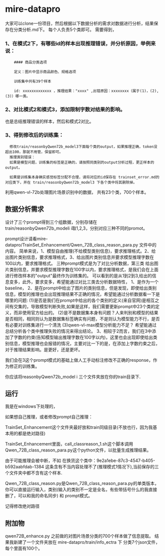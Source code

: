 # mire-datapro

大家可以clone一份项目，然后根据以下数据分析的需求对数据进行分析，结果保存在分类分析.md下。
每个人负责5个类即可。
需要得到，
   ### 1、在模式2下，有哪些id的样本出现推理错误，并分析原因，举例来说：

        #### 商品分类选项 
        
        定义：图片中显示商品颜色、规格选项
        
        训练集中共有39个样本
        
        id: xxxxxxxxxxxxx ，推理结果："xxxx" ,出错原因：xxxxxxxx（属于(1)，(2),(3)）哪一类。

   ### 2、对比模式2和模式3，添加限制字数对结果的影响。
  也是总结推理错误的样本，然后和模式2对比。

   ### 3、得到修改后的训练集：
      修改train/reasonbyQwen72b_model3下面每个类的output，如果推理正确，token没超出100，那就不用管，保留即可。
      推理类别错误：
      如果是模型问题，训练集的标签是正确的，请按照同类别的output分析过程，更正样本的output。
      
      如果是训练集本身确实感觉标签分配不合理，请将对应的id保存在 trainset_error.md的对应类下，并在 train/reasonbyQwen72b_model3 下各个类中将其删除掉。
      


利用qwen-vl-72b处理图片场景识别中的数据，
共有23个类，700个样本。

## 数据分析需求

设计了三个prompt得到三个组数据，分别存储在 train/reasonbyQwen72b_modeli  i取1,2,3，分别对应三种不同的promot。

prompt设计请看mire-datapro/TrainSet_Enhancement/Qwen_72B_class_reason_para.py 文件中的内容。
简单来说，1、模型自由推理(不给模型类别信息)，要求推理格式。2、给出图片类别信息，要求推理格式，3、给出图片类别信息并要求模型推理字数在100以内，要求推理格式。
三种prompt模式是为了对比分析数据，第三类 给出图片类别信息，并要求模型推理字数在100字以内，要求推理格式，是我们会在上面进行修改样本的"output"最终作为训练集的。
可以看到的是从1到2到3,给出的信息变多，此外，要求变多，希望能通过对比三类去分析数据特性，
1、是作为一个baseline，
2、是在prompt中给出了图片的类别信息，但是发现，即使给出类别信息，模型的推理也会出现推理结果不正确的情况，希望能通过分析数据看一下是哪里的问题:
  (1)是否是我们在prompt中给出的各个类别的定义(来自官网)是相互之间有交集的，导致模型判断失败,如果是这样，我们需要更新prompt中23个类的定义，而非使用官方给出的。
  (2)是不是数据集本身有问题？人来判别和模型的结果是否相同，相同则认为是数据集标签确实有问题，不是则认为模型能力不行，是否有必要对训练集进行一个清洗
  (3)qwen-vl-max模型分析能力不足？
希望能通过总结分析各个类中推理失败的情况来得出结论。
3、相较于2而言，我们在3中添加了字数的约束(告知模型输出推理字数在100字以内)，这里也会出现即使给出类别信息，模型推理也会报错的情况，主要对比一下的是，在添加上字数约束之后，
  对于推理结果影响。是更好，还是更坏。

我们会在3这个prompt模式的基础上做人工手动标注修改不正确的response，作为修正的训练集。

你应该将reasonbyQwen72b_model i 三个文件夹放在你的train目录下.

## 运行
我是在windows下处理的，

如果想自己推理，或者修改prompt自己推理：

TrainSet_Enhancement这个文件夹最好放和train同级目录(不放也行，因为我基本用的都是绝对路径)

TrainSet_Enhancement里面，call_classreason_1.sh这个脚本调用Qwen_72B_class_reason_para.py这个python文件，以批量生成推理结果。

由于可能推理会被中断，不如
在换货这个类中：9e2a1ebe-87c3-4547-b405-b592aabfdab-1384 这条含有不当内容处理不了(推理模式1情况下),当前保存的三个文件夹中都不含有这个样本.

Qwen_72B_class_reason.py是Qwen_72B_class_reason_para.py的单类版本，你可以直接运行输入，类别(输入的类别不一定是全名，有些带括号什么的我直接删了，可以和我的命名同步)   和 prompt模式。

记得修改绝对路径


## 附加物
qwen72B_enhance.py 之前做的对图片场景分类的700个样本做了信息提取。
结果我新建了一个文件夹放在 mire-datapro/train/info_ectra 下
分类7个json文件，每个里面有100个。
